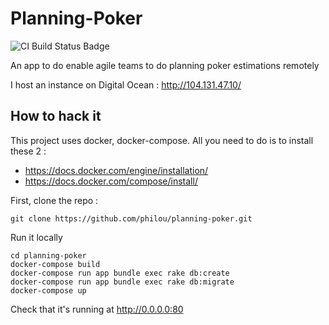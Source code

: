 # Planning-Poker

![CI Build Status Badge](https://circleci.com/gh/philou/planning-poker.png?circle-token=:circle-token)

An app to do enable agile teams to do planning poker estimations remotely

I host an instance on Digital Ocean : http://104.131.47.10/

## How to hack it

This project uses docker, docker-compose. All you need to do is to install these 2 :

* https://docs.docker.com/engine/installation/
* https://docs.docker.com/compose/install/

First, clone the repo :
```
git clone https://github.com/philou/planning-poker.git
```

Run it locally
```
cd planning-poker
docker-compose build
docker-compose run app bundle exec rake db:create
docker-compose run app bundle exec rake db:migrate
docker-compose up
```

Check that it's running at http://0.0.0.0:80

